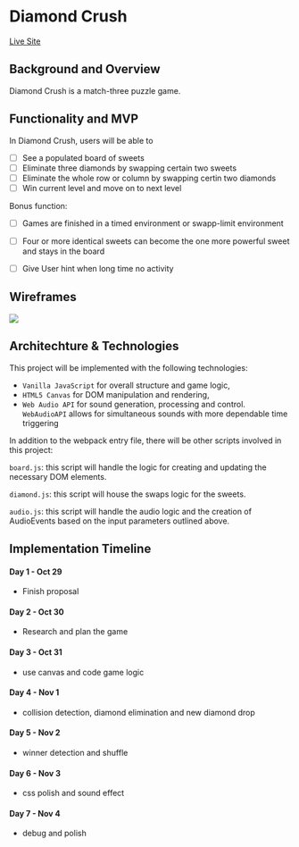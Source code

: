 # Diamond Crush

[Live Site](https://rikasun.github.io/Diamond-Crush/)

## Background and Overview

Diamond Crush is a match-three puzzle game. 


## Functionality and MVP

In Diamond Crush, users will be able to 

- [ ] See a populated board of sweets 
- [ ] Eliminate three diamonds by swapping certain two sweets
- [ ] Eliminate the whole row or column by swapping certin two diamonds
- [ ] Win current level and move on to next level

Bonus function:
- [ ] Games are finished in a timed environment or swapp-limit environment
- [ ] Four or more identical sweets can become the one more powerful sweet and stays in the board
- [ ] Give User hint when long time no activity 


## Wireframes

![](diamondcrush.jpg)

## Architechture & Technologies

This project will be implemented with the following technologies:

- `Vanilla JavaScript` for overall structure and game logic,
- `HTML5 Canvas` for DOM manipulation and rendering,
- `Web Audio API` for sound generation, processing and control. `WebAudioAPI` allows for simultaneous sounds with more dependable time triggering

In addition to the webpack entry file, there will be other scripts involved in this project:

`board.js`: this script will handle the logic for creating and updating the necessary DOM elements.

`diamond.js`: this script will house the swaps logic for the sweets.

`audio.js`: this script will handle the audio logic and the creation of AudioEvents based on the input parameters outlined above.
  



## Implementation Timeline

#### Day 1 - Oct 29

- Finish proposal
#### Day 2 - Oct 30

- Research and plan the game
#### Day 3 - Oct 31

- use canvas and code game logic
#### Day 4 - Nov 1

- collision detection, diamond elimination and new diamond drop
#### Day 5 - Nov 2

- winner detection and shuffle
#### Day 6 - Nov 3

- css polish and sound effect

#### Day 7 - Nov 4

- debug and polish
